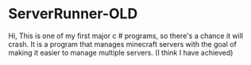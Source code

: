 # ServerRunner-OLD

Hi, This is one of my first major c # programs, so there's a chance it will crash. It is a program that manages minecraft servers with the goal of making it easier to manage multiple servers. (I think I have achieved)
